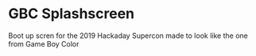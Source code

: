 # GBC Splashscreen

Boot up scren for the 2019 Hackaday Supercon made to look like the one from Game Boy Color
